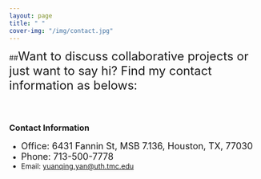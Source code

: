 ```yaml
---
layout: page
title: " "
cover-img: "/img/contact.jpg"
---
```

##<font size="+2">Want to discuss collaborative projects or just want to say hi? Find my contact information as belows:</font>
#### <br/>
### Contact Information
* <font size="+1">Office: 6431 Fannin St, MSB 7.136, Houston, TX, 77030</font>
* <font size="+1">Phone: 713-500-7778</font>
* Email: [yuanqing.yan@uth.tmc.edu](mailto:yuanqing.yan@uth.tmc.edu)
